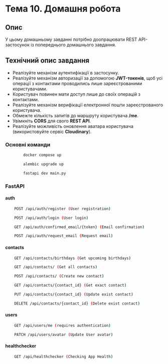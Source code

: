 # Тема 10. Домашня робота

## Опис

У цьому домашньому завданні потрібно доопрацювати REST API-застосунок із попереднього домашнього завдання.

## Технічний опис завдання
  - Реалізуйте механізм аутентифікації в застосунку.
  - Реалізуйте механізм авторизації за допомогою **JWT-токенів**, щоб усі операції з контактами проводились лише зареєстрованими користувачами.
  - Користувач повинен мати доступ лише до своїх операцій з контактами.
  - Реалізуйте механізм верифікації електронної пошти зареєстрованого користувача.
  - Обмежте кількість запитів до маршруту користувача **/me**.
  - Увімкніть **CORS** для свого **REST API**.
  - Реалізуйте можливість оновлення аватара користувача (використовуйте сервіс **Cloudinary**).


### Основні команди
```bash
        docker compose up
```
```bash
        alembic upgrade up
```
```bash
        fastapi dev main.py
```
### FastAPI
#### auth
```bash
    POST /api/auth/register (User registration)
```
```bash
    POST /api/auth/login (User login)
```
```bash
    GET /api/auth/confirmed_email/{token} (Email confirmation)
```
```bash
    POST /api/auth/request_email (Request email)
```

#### contacts
```bash
    GET /api/contacts/birthdays (Get upcoming birthdays)
```
```bash
    GET /api/contacts/ (Get all contacts)
```
```bash
    POST /api/contacts/ (Create new contact)
```
```bash
    GET /api/contacts/{contact_id} (Get exact contact)
```
```bash
    PUT /api/contacts/{contact_id} (Update exist contact)
```
```bash
    DELETE /api/contacts/{contact_id} (Delete exist contact)
```

#### users
```bash
    GET /api/users/me (requires authentication)
```
```bash
    PATCH /api/users/avatar (Update User avatar)
```

#### healthchecker
```bash
    GET /api/healthchecker (Checking App Health)
```